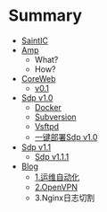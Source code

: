 # Summary

* [SaintIC](README.md)
* [Amp](amp/README.md)
   * What?
   * How?
* [CoreWeb](coreweb/README.md)
   * [v0.1](coreweb/0.1.md)
* [Sdp v1.0](sdpv1.0/README.md)
   * [Docker](sdpv1.0/docker.md)
   * [Subversion](sdpv1.0/subversion.md)
   * [Vsftpd](sdpv1.0/vsftpd.md)
   * [一键部署Sdp v1.0](sdpv1.0/autodeploy.md)
* [Sdp v1.1](sdpv1.1/README.md)
   * [Sdp v1.1.1](sdpv1.1/sdp_v1.1.1.md)
* [Blog](blog/README.md)
   * [1.运维自动化](blog/1.md)
   * [2.OpenVPN](blog/2.md)
   * 3.Nginx日志切割

